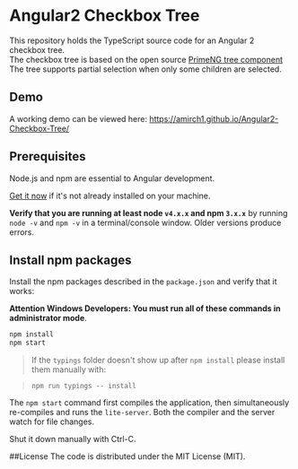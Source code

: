 # Angular2 Checkbox Tree

This repository holds the TypeScript source code for an Angular 2 checkbox tree.<br>
The checkbox tree is based on the open source <a href="https://github.com/primefaces/primeng" target="_blank">PrimeNG tree component</a><br>
The tree supports partial selection when only some children are selected.

## Demo
A working demo can be viewed here: <a href="https://amirch1.github.io/Angular2-Checkbox-Tree/" target="_blank">https://amirch1.github.io/Angular2-Checkbox-Tree/</a>
## Prerequisites

Node.js and npm are essential to Angular development. 
    
<a href="https://docs.npmjs.com/getting-started/installing-node" target="_blank" title="Installing Node.js and updating npm">
Get it now</a> if it's not already installed on your machine.
 
**Verify that you are running at least node `v4.x.x` and npm `3.x.x`**
by running `node -v` and `npm -v` in a terminal/console window.
Older versions produce errors.

## Install npm packages

Install the npm packages described in the `package.json` and verify that it works:

**Attention Windows Developers:  You must run all of these commands in administrator mode**.

```bash
npm install
npm start
```

> If the `typings` folder doesn't show up after `npm install` please install them manually with:

> `npm run typings -- install`

The `npm start` command first compiles the application, 
then simultaneously re-compiles and runs the `lite-server`.
Both the compiler and the server watch for file changes.

Shut it down manually with Ctrl-C.


##License
The code is distributed under the MIT License (MIT). 


